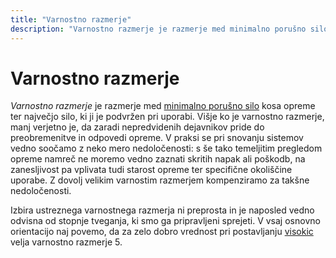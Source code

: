 ```yaml
---
title: "Varnostno razmerje"
description: "Varnostno razmerje je razmerje med minimalno porušno silo kosa opreme ter največjo silo, ki ji je podvržen pri uporabi."
---
```


# Varnostno razmerje

_Varnostno razmerje_ je razmerje med [minimalno porušno silo](minimalna-porusna-sila) kosa opreme ter največjo silo, ki ji je podvržen pri uporabi. Višje ko je varnostno razmerje, manj verjetno je, da zaradi nepredvidenih dejavnikov pride do preobremenitve in odpovedi opreme. V praksi se pri snovanju sistemov vedno soočamo z neko mero nedoločenosti: s še tako temeljitim pregledom opreme namreč ne moremo vedno zaznati skritih napak ali poškodb, na zanesljivost pa vplivata tudi starost opreme ter specifične okoliščine uporabe. Z dovolj velikim varnostim razmerjem kompenziramo za takšne nedoločenosti.

Izbira ustreznega varnostnega razmerja ni preprosta in je naposled vedno odvisna od stopnje tveganja, ki smo ga pripravljeni sprejeti. V vsaj osnovno orientacijo naj povemo, da za zelo dobro vrednost pri postavljanju [visokic](visokica) velja varnostno razmerje 5.
